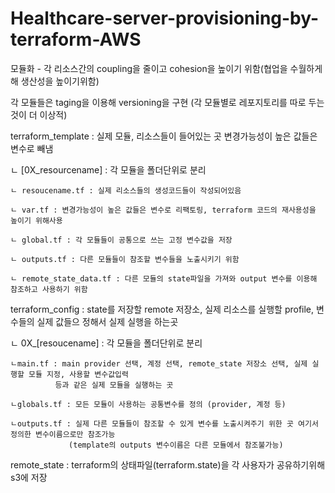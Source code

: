 # Healthcare-server-provisioning-by-terraform-AWS
모듈화 - 각 리소스간의 coupling을 줄이고 cohesion을 높이기 위함(협업을 수월하게해 생산성을 높이기위함)

각 모듈들은 taging을 이용해 versioning을 구현
(각 모듈별로 레포지토리를 따로 두는 것이 더 이상적)

terraform_template : 실제 모듈, 리소스들이 들어있는 곳 변경가능성이 높은 값들은 변수로 빼냄

ㄴ [0X_resourcename] : 각 모듈을 폴더단위로 분리

    ㄴ resoucename.tf : 실제 리소스들의 생성코드들이 작성되어있음
  
    ㄴ var.tf : 변경가능성이 높은 값들은 변수로 리팩토링, terraform 코드의 재사용성을 높이기 위해사용
  
    ㄴ global.tf : 각 모듈들이 공통으로 쓰는 고정 변수값을 저장
  
    ㄴ outputs.tf : 다른 모듈들이 참조할 변수들을 노출시키기 위함
  
    ㄴ remote_state_data.tf : 다른 모듈의 state파일을 가져와 output 변수를 이용해 참조하고 사용하기 위함
  
  
terraform_config : state를 저장할 remote 저장소, 실제 리소스를 실행할 profile, 변수들의 실제 값들으 정해서 실제 실행을 하는곳

ㄴ 0X_[resoucename] : 각 모듈을 폴더단위로 분리

    ㄴmain.tf : main provider 선택, 계정 선택, remote_state 저장소 선택, 실제 실행할 모듈 지정, 사용할 변수값입력
              등과 같은 실제 모듈을 실행하는 곳
              
    ㄴglobals.tf : 모든 모듈이 사용하는 공통변수를 정의 (provider, 계정 등)
  
    ㄴoutputs.tf : 실제 다른 모듈들이 참조할 수 있게 변수를 노출시켜주기 위한 곳 여기서 정의한 변수이름으로만 참조가능
                 (template의 outputs 변수이름은 다른 모듈에서 참조불가능)
                 

remote_state : terraform의 상태파일(terraform.state)을 각 사용자가 공유하기위해 s3에 저장
